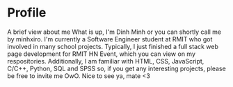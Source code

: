# Profile
A brief view about me
What is up, I'm Dinh Minh or you can shortly call me by minhxiro. I'm currently a Software Engineer student at RMIT who got involved in many school projects. Typically, I just finished a full stack web page development for RMIT HN Event, which you can view on my respositories. Additionally, I am familiar with HTML, CSS, JavaScript, C/C++, Python, SQL and SPSS so, if you get any interesting projects, please be free to invite me OwO. Nice to see ya, mate <3
